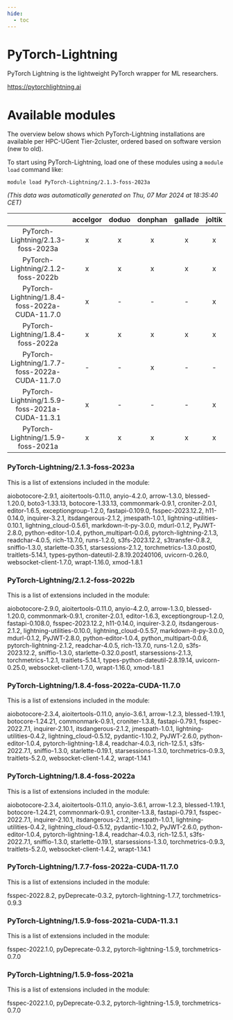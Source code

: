 ```yaml
---
hide:
  - toc
---
```


PyTorch-Lightning
=================


PyTorch Lightning is the lightweight PyTorch wrapper for ML researchers.

https://pytorchlightning.ai
# Available modules


The overview below shows which PyTorch-Lightning installations are available per HPC-UGent Tier-2cluster, ordered based on software version (new to old).

To start using PyTorch-Lightning, load one of these modules using a `module load` command like:

```shell
module load PyTorch-Lightning/2.1.3-foss-2023a
```

*(This data was automatically generated on Thu, 07 Mar 2024 at 18:35:40 CET)*  

| |accelgor|doduo|donphan|gallade|joltik|skitty|
| :---: | :---: | :---: | :---: | :---: | :---: | :---: |
|PyTorch-Lightning/2.1.3-foss-2023a|x|x|x|x|x|x|
|PyTorch-Lightning/2.1.2-foss-2022b|x|x|x|x|x|x|
|PyTorch-Lightning/1.8.4-foss-2022a-CUDA-11.7.0|x|-|-|-|x|-|
|PyTorch-Lightning/1.8.4-foss-2022a|x|x|x|x|x|x|
|PyTorch-Lightning/1.7.7-foss-2022a-CUDA-11.7.0|-|-|x|-|-|-|
|PyTorch-Lightning/1.5.9-foss-2021a-CUDA-11.3.1|x|-|-|-|x|-|
|PyTorch-Lightning/1.5.9-foss-2021a|x|x|x|x|x|x|


### PyTorch-Lightning/2.1.3-foss-2023a

This is a list of extensions included in the module:

aiobotocore-2.9.1, aioitertools-0.11.0, anyio-4.2.0, arrow-1.3.0, blessed-1.20.0, boto3-1.33.13, botocore-1.33.13, commonmark-0.9.1, croniter-2.0.1, editor-1.6.5, exceptiongroup-1.2.0, fastapi-0.109.0, fsspec-2023.12.2, h11-0.14.0, inquirer-3.2.1, itsdangerous-2.1.2, jmespath-1.0.1, lightning-utilities-0.10.1, lightning_cloud-0.5.61, markdown-it-py-3.0.0, mdurl-0.1.2, PyJWT-2.8.0, python-editor-1.0.4, python_multipart-0.0.6, pytorch-lightning-2.1.3, readchar-4.0.5, rich-13.7.0, runs-1.2.0, s3fs-2023.12.2, s3transfer-0.8.2, sniffio-1.3.0, starlette-0.35.1, starsessions-2.1.2, torchmetrics-1.3.0.post0, traitlets-5.14.1, types-python-dateutil-2.8.19.20240106, uvicorn-0.26.0, websocket-client-1.7.0, wrapt-1.16.0, xmod-1.8.1

### PyTorch-Lightning/2.1.2-foss-2022b

This is a list of extensions included in the module:

aiobotocore-2.9.0, aioitertools-0.11.0, anyio-4.2.0, arrow-1.3.0, blessed-1.20.0, commonmark-0.9.1, croniter-2.0.1, editor-1.6.3, exceptiongroup-1.2.0, fastapi-0.108.0, fsspec-2023.12.2, h11-0.14.0, inquirer-3.2.0, itsdangerous-2.1.2, lightning-utilities-0.10.0, lightning_cloud-0.5.57, markdown-it-py-3.0.0, mdurl-0.1.2, PyJWT-2.8.0, python-editor-1.0.4, python_multipart-0.0.6, pytorch-lightning-2.1.2, readchar-4.0.5, rich-13.7.0, runs-1.2.0, s3fs-2023.12.2, sniffio-1.3.0, starlette-0.32.0.post1, starsessions-2.1.3, torchmetrics-1.2.1, traitlets-5.14.1, types-python-dateutil-2.8.19.14, uvicorn-0.25.0, websocket-client-1.7.0, wrapt-1.16.0, xmod-1.8.1

### PyTorch-Lightning/1.8.4-foss-2022a-CUDA-11.7.0

This is a list of extensions included in the module:

aiobotocore-2.3.4, aioitertools-0.11.0, anyio-3.6.1, arrow-1.2.3, blessed-1.19.1, botocore-1.24.21, commonmark-0.9.1, croniter-1.3.8, fastapi-0.79.1, fsspec-2022.7.1, inquirer-2.10.1, itsdangerous-2.1.2, jmespath-1.0.1, lightning-utilities-0.4.2, lightning_cloud-0.5.12, pydantic-1.10.2, PyJWT-2.6.0, python-editor-1.0.4, pytorch-lightning-1.8.4, readchar-4.0.3, rich-12.5.1, s3fs-2022.7.1, sniffio-1.3.0, starlette-0.19.1, starsessions-1.3.0, torchmetrics-0.9.3, traitlets-5.2.0, websocket-client-1.4.2, wrapt-1.14.1

### PyTorch-Lightning/1.8.4-foss-2022a

This is a list of extensions included in the module:

aiobotocore-2.3.4, aioitertools-0.11.0, anyio-3.6.1, arrow-1.2.3, blessed-1.19.1, botocore-1.24.21, commonmark-0.9.1, croniter-1.3.8, fastapi-0.79.1, fsspec-2022.7.1, inquirer-2.10.1, itsdangerous-2.1.2, jmespath-1.0.1, lightning-utilities-0.4.2, lightning_cloud-0.5.12, pydantic-1.10.2, PyJWT-2.6.0, python-editor-1.0.4, pytorch-lightning-1.8.4, readchar-4.0.3, rich-12.5.1, s3fs-2022.7.1, sniffio-1.3.0, starlette-0.19.1, starsessions-1.3.0, torchmetrics-0.9.3, traitlets-5.2.0, websocket-client-1.4.2, wrapt-1.14.1

### PyTorch-Lightning/1.7.7-foss-2022a-CUDA-11.7.0

This is a list of extensions included in the module:

fsspec-2022.8.2, pyDeprecate-0.3.2, pytorch-lightning-1.7.7, torchmetrics-0.9.3

### PyTorch-Lightning/1.5.9-foss-2021a-CUDA-11.3.1

This is a list of extensions included in the module:

fsspec-2022.1.0, pyDeprecate-0.3.2, pytorch-lightning-1.5.9, torchmetrics-0.7.0

### PyTorch-Lightning/1.5.9-foss-2021a

This is a list of extensions included in the module:

fsspec-2022.1.0, pyDeprecate-0.3.2, pytorch-lightning-1.5.9, torchmetrics-0.7.0